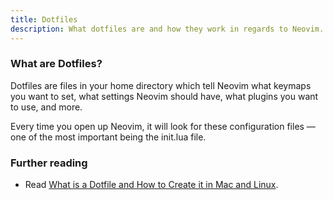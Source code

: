 ```yaml
---
title: Dotfiles
description: What dotfiles are and how they work in regards to Neovim.
---
```


### What are Dotfiles?

Dotfiles are files in your home directory which tell Neovim what keymaps you want to set, what settings Neovim should have, what plugins you want to use, and more.

Every time you open up Neovim, it will look for these configuration files — one of the most important being the init.lua file.

### Further reading

- Read [What is a Dotfile and How to Create it in Mac and Linux](https://www.freecodecamp.org/news/dotfiles-what-is-a-dot-file-and-how-to-create-it-in-mac-and-linux/).

